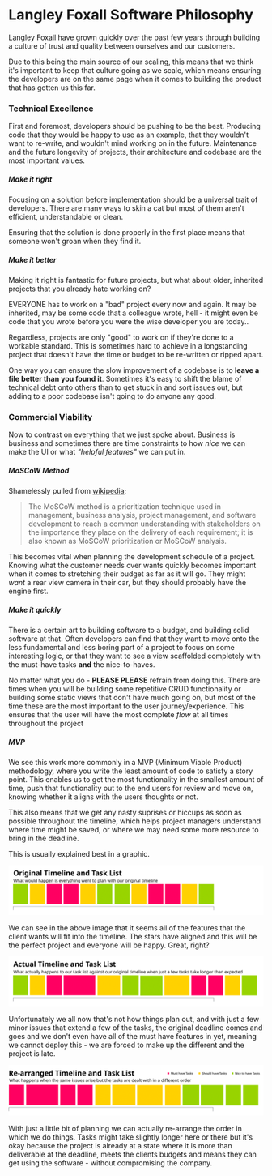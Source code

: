 # Langley Foxall Software Philosophy

Langley Foxall have grown quickly over the past few years through building a culture of trust and quality between ourselves
and our customers. 

Due to this being the main source of our scaling, this means that we think it's important to keep that culture going as
we scale, which means ensuring the developers are on the same page when it comes to building the product that has gotten
us this far.

### Technical Excellence
First and foremost, developers should be pushing to be the best. Producing code that they would be happy to use as an
example, that they wouldn't want to re-write, and wouldn't mind working on in the future. Maintenance and the future
longevity of projects, their architecture and codebase are the most important values. 

##### Make it right
Focusing on a solution before implementation should be a universal trait of developers. There are many ways to skin a
cat but most of them aren't efficient, understandable or clean. 

Ensuring that the solution is done properly in the first place means that someone won't groan when they find it.

##### Make it better
Making it right is fantastic for future projects, but what about older, inherited projects that you already hate working
on? 

EVERYONE has to work on a "bad" project every now and again. It may be inherited, may be some code that a colleague
wrote, hell - it might even be code that you wrote before you were the wise developer you are today..

Regardless, projects are only "good" to work on if they're done to a workable standard. This is sometimes hard to achieve
in a longstanding project that doesn't have the time or budget to be re-written or ripped apart.

One way you can ensure the slow improvement of a codebase is to **leave a file better than you found it**. Sometimes it's
easy to shift the blame of technical debt onto others than to get stuck in and sort issues out, but adding to a poor
codebase isn't going to do anyone any good.

### Commercial Viability
Now to contrast on everything that we just spoke about. Business is business and sometimes there are time constraints to
how *nice* we can make the UI or what *"helpful features"* we can put in.

##### MoSCoW Method
Shamelessly pulled from [wikipedia](https://en.wikipedia.org/wiki/MoSCoW_method);

> The MoSCoW method is a prioritization technique used in management, business analysis, project management, and software 
development to reach a common understanding with stakeholders on the importance they place on the delivery of each 
requirement; it is also known as MoSCoW prioritization or MoSCoW analysis.

This becomes vital when planning the development schedule of a project. Knowing what the customer needs over wants quickly
becomes important when it comes to stretching their budget as far as it will go. They might *want* a rear view camera
in their car, but they should probably have the engine first.

##### Make it quickly
There is a certain art to building software to a budget, and building solid software at that. Often developers can find
that they want to move onto the less fundamental and less boring part of a project to focus on some interesting logic, 
or that they want to see a view scaffolded completely with the must-have tasks **and** the nice-to-haves.

No matter what you do - **PLEASE PLEASE** refrain from doing this. There are times when you will be building some repetitive
CRUD functionality or building some static views that don't have much going on, but most of the time these are the most
important to the user journey/experience. This ensures that the user will have the most complete *flow* at all times
throughout the project

##### MVP
We see this work more commonly in a MVP (Minimum Viable Product) methodology, where you write the least amount of code
to satisfy a story point. This enables us to get the most functionality in the smallest amount of time, push that
functionality out to the end users for review and move on, knowing whether it aligns with the users thoughts or not.

This also means that we get any nasty suprises or hiccups as soon as possible throughout the timeline, which helps
project managers understand where time might be saved, or where we may need some more resource to bring in the deadline.

This is usually explained best in a graphic.

![Planned Timeline](images/our-software/original-timeline.png)

We can see in the above image that it seems all of the features that the client wants will fit into the timeline. The
stars have aligned and this will be the perfect project and everyone will be happy. Great, right?

![Actual Timeline](images/our-software/actual-timeline.png)

Unfortunately we all now that's not how things plan out, and with just a few minor issues that extend a few of the tasks,
the original deadline comes and goes and we don't even have all of the must have features in yet, meaning we cannot
deploy this - we are forced to make up the different and the project is late. 

![Rearranged Timeline](images/our-software/rearranged-timeline.png)

With just a little bit of planning we can actually re-arrange the order in which we do things. Tasks might take slightly
longer here or there but it's okay because the project is already at a state where it is more than deliverable at the
deadline, meets the clients budgets and means they can get using the software - without compromising the company.
